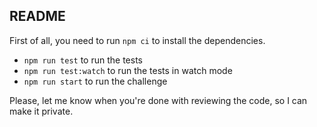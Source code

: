 ## README

First of all, you need to run `npm ci` to install the dependencies.

- `npm run test` to run the tests
- `npm run test:watch` to run the tests in watch mode
- `npm run start` to run the challenge

Please, let me know when you're done with reviewing the code, so I can make it private.